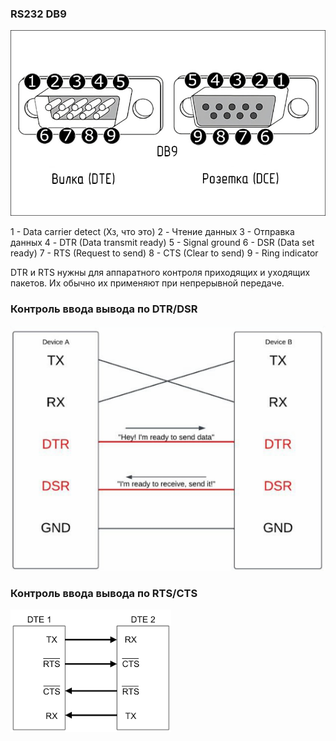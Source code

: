 ### RS232 DB9
![alt text](embededResources/rs232pins.png)

1 - Data carrier detect (Хз, что это)
2 - Чтение данных
3 - Отправка данных
4 - DTR (Data transmit ready)
5 - Signal ground
6 - DSR (Data set ready)
7 - RTS (Request to send)
8 - CTS (Clear to send)
9 - Ring indicator

DTR и RTS нужны для аппаратного контроля приходящих и уходящих пакетов. Их обычно их применяют при непрерывной передаче.

### Контроль ввода вывода по DTR/DSR

![alt text](embededResources/DTRandDSR.png)

### Контроль ввода вывода по RTS/CTS

![alt text](embededResources/RTSandCTS.png)